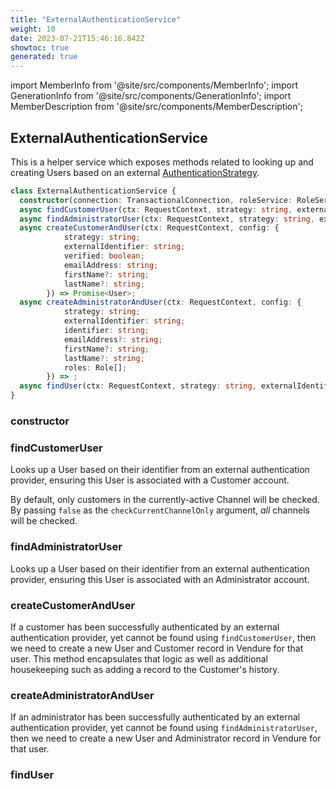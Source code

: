 ```yaml
---
title: "ExternalAuthenticationService"
weight: 10
date: 2023-07-21T15:46:16.842Z
showtoc: true
generated: true
---
```

<!-- This file was generated from the Vendure source. Do not modify. Instead, re-run the "docs:build" script -->
import MemberInfo from '@site/src/components/MemberInfo';
import GenerationInfo from '@site/src/components/GenerationInfo';
import MemberDescription from '@site/src/components/MemberDescription';


## ExternalAuthenticationService

<GenerationInfo sourceFile="packages/core/src/service/helpers/external-authentication/external-authentication.service.ts" sourceLine="24" packageName="@vendure/core" />

This is a helper service which exposes methods related to looking up and creating Users based on an
external <a href='/reference/typescript-api/auth/authentication-strategy#authenticationstrategy'>AuthenticationStrategy</a>.

```ts title="Signature"
class ExternalAuthenticationService {
  constructor(connection: TransactionalConnection, roleService: RoleService, historyService: HistoryService, customerService: CustomerService, administratorService: AdministratorService, channelService: ChannelService)
  async findCustomerUser(ctx: RequestContext, strategy: string, externalIdentifier: string, checkCurrentChannelOnly:  = true) => Promise<User | undefined>;
  async findAdministratorUser(ctx: RequestContext, strategy: string, externalIdentifier: string) => Promise<User | undefined>;
  async createCustomerAndUser(ctx: RequestContext, config: {
            strategy: string;
            externalIdentifier: string;
            verified: boolean;
            emailAddress: string;
            firstName?: string;
            lastName?: string;
        }) => Promise<User>;
  async createAdministratorAndUser(ctx: RequestContext, config: {
            strategy: string;
            externalIdentifier: string;
            identifier: string;
            emailAddress?: string;
            firstName?: string;
            lastName?: string;
            roles: Role[];
        }) => ;
  async findUser(ctx: RequestContext, strategy: string, externalIdentifier: string) => Promise<User | undefined>;
}
```

<div className="members-wrapper">

### constructor

<MemberInfo kind="method" type="(connection: <a href='/reference/typescript-api/data-access/transactional-connection#transactionalconnection'>TransactionalConnection</a>, roleService: <a href='/reference/typescript-api/services/role-service#roleservice'>RoleService</a>, historyService: <a href='/reference/typescript-api/services/history-service#historyservice'>HistoryService</a>, customerService: <a href='/reference/typescript-api/services/customer-service#customerservice'>CustomerService</a>, administratorService: <a href='/reference/typescript-api/services/administrator-service#administratorservice'>AdministratorService</a>, channelService: <a href='/reference/typescript-api/services/channel-service#channelservice'>ChannelService</a>) => ExternalAuthenticationService"   />


### findCustomerUser

<MemberInfo kind="method" type="(ctx: <a href='/reference/typescript-api/request/request-context#requestcontext'>RequestContext</a>, strategy: string, externalIdentifier: string, checkCurrentChannelOnly:  = true) => Promise&#60;<a href='/reference/typescript-api/entities/user#user'>User</a> | undefined&#62;"   />

Looks up a User based on their identifier from an external authentication
provider, ensuring this User is associated with a Customer account.

By default, only customers in the currently-active Channel will be checked.
By passing `false` as the `checkCurrentChannelOnly` argument, _all_ channels
will be checked.
### findAdministratorUser

<MemberInfo kind="method" type="(ctx: <a href='/reference/typescript-api/request/request-context#requestcontext'>RequestContext</a>, strategy: string, externalIdentifier: string) => Promise&#60;<a href='/reference/typescript-api/entities/user#user'>User</a> | undefined&#62;"   />

Looks up a User based on their identifier from an external authentication
provider, ensuring this User is associated with an Administrator account.
### createCustomerAndUser

<MemberInfo kind="method" type="(ctx: <a href='/reference/typescript-api/request/request-context#requestcontext'>RequestContext</a>, config: {             strategy: string;             externalIdentifier: string;             verified: boolean;             emailAddress: string;             firstName?: string;             lastName?: string;         }) => Promise&#60;<a href='/reference/typescript-api/entities/user#user'>User</a>&#62;"   />

If a customer has been successfully authenticated by an external authentication provider, yet cannot
be found using `findCustomerUser`, then we need to create a new User and
Customer record in Vendure for that user. This method encapsulates that logic as well as additional
housekeeping such as adding a record to the Customer's history.
### createAdministratorAndUser

<MemberInfo kind="method" type="(ctx: <a href='/reference/typescript-api/request/request-context#requestcontext'>RequestContext</a>, config: {             strategy: string;             externalIdentifier: string;             identifier: string;             emailAddress?: string;             firstName?: string;             lastName?: string;             roles: <a href='/reference/typescript-api/entities/role#role'>Role</a>[];         }) => "   />

If an administrator has been successfully authenticated by an external authentication provider, yet cannot
be found using `findAdministratorUser`, then we need to create a new User and
Administrator record in Vendure for that user.
### findUser

<MemberInfo kind="method" type="(ctx: <a href='/reference/typescript-api/request/request-context#requestcontext'>RequestContext</a>, strategy: string, externalIdentifier: string) => Promise&#60;<a href='/reference/typescript-api/entities/user#user'>User</a> | undefined&#62;"   />




</div>

